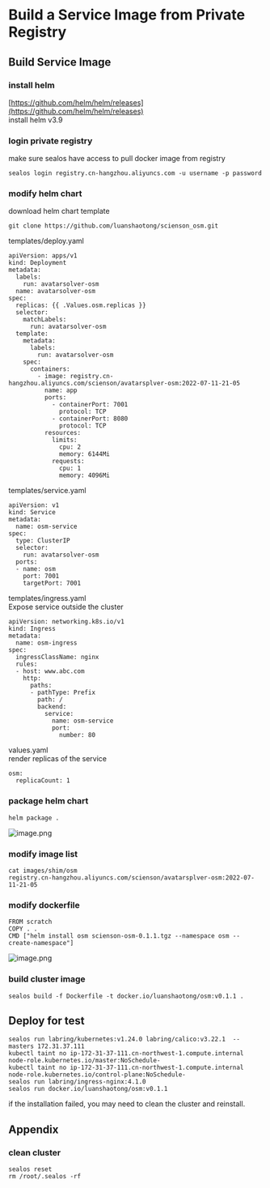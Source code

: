 
# Build a Service Image from Private Registry

## Build Service Image

### install helm
[https://github.com/helm/helm/releases](https://github.com/helm/helm/releases)<br /> install helm v3.9


### login private registry
make sure sealos have access to pull docker image from registry
```
sealos login registry.cn-hangzhou.aliyuncs.com -u username -p password
```


### modify helm chart
download helm chart template
```
git clone https://github.com/luanshaotong/scienson_osm.git
```
templates/deploy.yaml
```
apiVersion: apps/v1
kind: Deployment
metadata:
  labels:
    run: avatarsolver-osm
  name: avatarsolver-osm
spec:
  replicas: {{ .Values.osm.replicas }}    
  selector:
    matchLabels:
      run: avatarsolver-osm
  template:
    metadata:
      labels:
        run: avatarsolver-osm
    spec:
      containers:
        - image: registry.cn-hangzhou.aliyuncs.com/scienson/avatarsplver-osm:2022-07-11-21-05
          name: app
          ports:
            - containerPort: 7001
              protocol: TCP
            - containerPort: 8080
              protocol: TCP
          resources:
            limits:
              cpu: 2
              memory: 6144Mi
            requests:
              cpu: 1
              memory: 4096Mi

```
templates/service.yaml<br /> 
```
apiVersion: v1
kind: Service
metadata:
  name: osm-service
spec:
  type: ClusterIP
  selector:
    run: avatarsolver-osm
  ports:
  - name: osm
    port: 7001
    targetPort: 7001
```
templates/ingress.yaml<br /> Expose service outside the cluster
```
apiVersion: networking.k8s.io/v1
kind: Ingress
metadata:
  name: osm-ingress
spec:
  ingressClassName: nginx
  rules:
  - host: www.abc.com
    http:
      paths:
      - pathType: Prefix
        path: /
        backend:
          service:
            name: osm-service
            port:
              number: 80
```
values.yaml<br /> render replicas of the service
```
osm:
  replicaCount: 1
```

### package helm chart
```
helm package . 
```
![image.png](https://cdn.nlark.com/yuque/0/2022/png/519707/1657721770893-5b71b9ae-ac73-4234-967e-7b3082b1bd3c.png#clientId=u29229bf7-930e-4&crop=0&crop=0&crop=1&crop=1&from=paste&height=126&id=u4e68d5e1&margin=%5Bobject%20Object%5D&name=image.png&originHeight=157&originWidth=1111&originalType=binary&ratio=1&rotation=0&showTitle=false&size=23854&status=done&style=none&taskId=u84274291-424e-4297-8aa7-cb4ab759492&title=&width=888.8)

### modify image list
```
cat images/shim/osm
registry.cn-hangzhou.aliyuncs.com/scienson/avatarsplver-osm:2022-07-11-21-05
```

### modify dockerfile
```
FROM scratch
COPY . .
CMD ["helm install osm scienson-osm-0.1.1.tgz --namespace osm --create-namespace"]
```
![image.png](https://cdn.nlark.com/yuque/0/2022/png/519707/1657721919703-0840ad97-bdad-4dad-b0ff-1e6abb85291f.png#clientId=u29229bf7-930e-4&crop=0&crop=0&crop=1&crop=1&from=paste&height=197&id=ue45b916d&margin=%5Bobject%20Object%5D&name=image.png&originHeight=246&originWidth=981&originalType=binary&ratio=1&rotation=0&showTitle=false&size=32660&status=done&style=none&taskId=ua49941f8-3706-4cb7-97dc-8e2eac73b96&title=&width=784.8)

### build cluster image
```
sealos build -f Dockerfile -t docker.io/luanshaotong/osm:v0.1.1 .
```

## Deploy for test

```
sealos run labring/kubernetes:v1.24.0 labring/calico:v3.22.1  --masters 172.31.37.111
kubectl taint no ip-172-31-37-111.cn-northwest-1.compute.internal node-role.kubernetes.io/master:NoSchedule-
kubectl taint no ip-172-31-37-111.cn-northwest-1.compute.internal node-role.kubernetes.io/control-plane:NoSchedule-
sealos run labring/ingress-nginx:4.1.0
sealos run docker.io/luanshaotong/osm:v0.1.1
```
if the installation failed, you may need to clean the cluster and reinstall.

## Appendix

### clean cluster
```
sealos reset
rm /root/.sealos -rf
```
